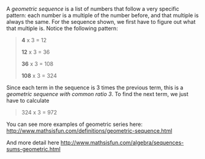 A *geometric sequence* is a list of numbers that follow a
very specific pattern: each number is a multiple of the number before,
and that multiple is always the same. For the sequence shown, we first
have to figure out what that multiple is. Notice the following pattern:

> **4** x 3 = 12
>
> **12** x 3 = 36
>
> **36** x 3 = 108
>
> **108** x 3 = 324

Since each term in the sequence is 3 times the previous term, this is a
*geometric sequence with common ratio 3*. To find the next term, we just
have to calculate

> 324 x 3 = 972

You can see more examples of geometric series here:
<http://www.mathsisfun.com/definitions/geometric-sequence.html>

And more detail here
<http://www.mathsisfun.com/algebra/sequences-sums-geometric.html>
